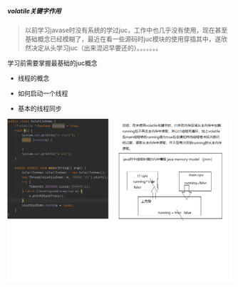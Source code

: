 

##### volatile关键字作用

> 以前学习javase时没有系统的学过juc，工作中也几乎没有使用，现在甚至基础概念已经模糊了，最近在看一些源码时juc模块的使用穿插其中，遂欣然决定从头学习juc（出来混迟早要还的）。。。。。。。

学习前需要掌握最基础的juc概念

- 线程的概念

- 如何启动一个线程
- 基本的线程同步

![](../images/volatile关键字作用.png)
